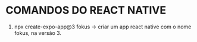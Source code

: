 # COMANDOS DO REACT NATIVE
1. npx create-expo-app@3 fokus -> criar um app react native com o nome fokus, na versão 3.
